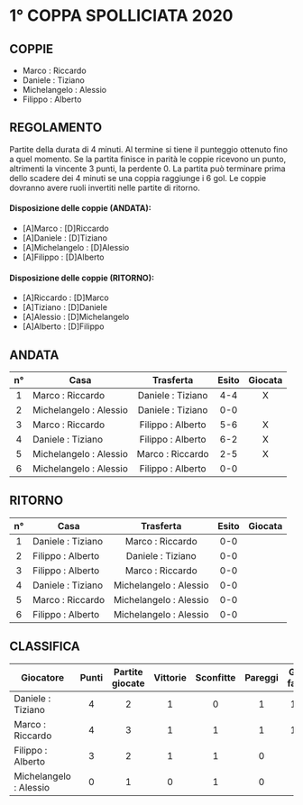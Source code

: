 # 1° COPPA SPOLLICIATA 2020

## COPPIE

- Marco : Riccardo
- Daniele : Tiziano
- Michelangelo : Alessio
- Filippo : Alberto
 
 
## REGOLAMENTO
Partite della durata di 4 minuti. Al termine si tiene il punteggio ottenuto fino a quel momento.
Se la partita finisce in parità le coppie ricevono un punto, altrimenti la vincente 3 punti, la perdente 0.
La partita può terminare prima dello scadere dei 4 minuti se una coppia raggiunge i 6 gol.
Le coppie dovranno avere ruoli invertiti nelle partite di ritorno.

#### Disposizione delle coppie (ANDATA):
- [A]Marco : [D]Riccardo
- [A]Daniele : [D]Tiziano
- [A]Michelangelo : [D]Alessio
- [A]Filippo : [D]Alberto

#### Disposizione delle coppie (RITORNO):
- [A]Riccardo : [D]Marco
- [A]Tiziano : [D]Daniele
- [A]Alessio : [D]Michelangelo
- [A]Alberto : [D]Filippo


## ANDATA
| n° | Casa | Trasferta | Esito | Giocata
|:-:|----------|:-------------:|:------:|:------:
| 1 | Marco : Riccardo | Daniele : Tiziano | 4-4 | X
| 2 | Michelangelo : Alessio | Daniele : Tiziano | 0-0 |
| 3 | Marco : Riccardo | Filippo : Alberto | 5-6 | X
| 4 | Daniele : Tiziano | Filippo : Alberto | 6-2 | X
| 5 | Michelangelo : Alessio | Marco : Riccardo | 2-5 | X
| 6 | Michelangelo : Alessio | Filippo : Alberto | 0-0 |

## RITORNO
| n° | Casa | Trasferta | Esito | Giocata
|:-:|----------|:-------------:|:------:|:------:
| 1 | Daniele : Tiziano | Marco : Riccardo | 0-0 |
| 2 | Filippo : Alberto | Daniele : Tiziano | 0-0 |
| 3 | Filippo : Alberto | Marco : Riccardo | 0-0 |
| 4 | Daniele : Tiziano | Michelangelo : Alessio | 0-0 |
| 5 | Marco : Riccardo | Michelangelo : Alessio | 0-0 |
| 6 | Filippo : Alberto | Michelangelo : Alessio | 0-0 |

## CLASSIFICA
| Giocatore | Punti | Partite giocate | Vittorie | Sconfitte | Pareggi | Gol fatti | Gol subiti | Differenza reti
|--------|:-----:|:--------:|:--------:|:--------:|:--------:|:--------:|:--------:|:--------:|
|Daniele : Tiziano | 4 | 2 | 1 | 0 | 1 | 10 | 6 | 4
|Marco : Riccardo | 4 | 3 | 1 | 1 | 1 | 14 | 12 | 2
|Filippo : Alberto | 3 | 2 | 1 | 1 | 0 | 8 | 11 | -3
|Michelangelo : Alessio | 0 | 1 | 0 | 1 | 0 | 2 | 5 | -3
